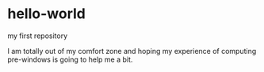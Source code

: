 # hello-world
my first repository

I am totally out of my comfort zone and hoping my experience of computing pre-windows is going to help me a bit.

